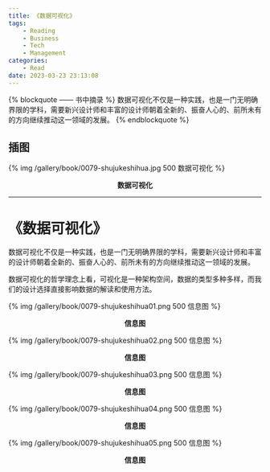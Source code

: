```yaml
---
title: 《数据可视化》
tags:
	- Reading
	- Business
	- Tech
	- Management
categories:
	- Read
date: 2023-03-23 23:13:08
---
```


{% blockquote —— 书中摘录 %}
数据可视化不仅是一种实践，也是一门无明确界限的学科，需要新兴设计师和丰富的设计师朝着全新的、振奋人心的、前所未有的方向继续推动这一领域的发展。
{% endblockquote %}

<!-- more -->

## 插图
{% img /gallery/book/0079-shujukeshihua.jpg 500 数据可视化 %}
<p align="center"><b>数据可视化</b></p>

-----

# 《数据可视化》

数据可视化不仅是一种实践，也是一门无明确界限的学科，需要新兴设计师和丰富的设计师朝着全新的、振奋人心的、前所未有的方向继续推动这一领域的发展。

数据可视化的哲学理念上看，可视化是一种架构空间，数据的类型多种多样，而我们的设计选择直接影响数据的解读和使用方法。

{% img /gallery/book/0079-shujukeshihua01.png 500 信息图 %}
<p align="center"><b>信息图</b></p>

{% img /gallery/book/0079-shujukeshihua02.png 500 信息图 %}
<p align="center"><b>信息图</b></p>

{% img /gallery/book/0079-shujukeshihua03.png 500 信息图 %}
<p align="center"><b>信息图</b></p>

{% img /gallery/book/0079-shujukeshihua04.png 500 信息图 %}
<p align="center"><b>信息图</b></p>

{% img /gallery/book/0079-shujukeshihua05.png 500 信息图 %}
<p align="center"><b>信息图</b></p>